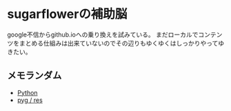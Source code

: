 # sugarflowerの補助脳

google不信からgithub.ioへの乗り換えを試みている。
まだローカルでコンテンツをまとめる仕組みは出来ていないのでその辺りもゆくゆくはしっかりやってゆきたい。


## メモランダム

- [Python](python.md)
- [pyg / res](pyg-res.md)

